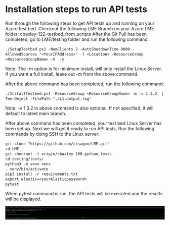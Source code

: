 # Installation steps to run API tests

Run through the following steps to get API tests up and running on your Azure test bed.
Checkout the following LME Branch on your Azure LME folder: cbaxley-122-testbed_from_scripts
After the Git Pull has been completed, go to LME/testing folder and run the following command:
```
./SetupTestbed.ps1 -NumClients 2 -AutoShutdownTime 0000 -AllowedSources "<YourIPAddress>" -l <Location> -ResourceGroup <ResourceGroupName> -m  -y
```
Note: The -m option is for minimum install, will only install the Linux Server. If you want a full install, leave out -m from the above command.

After the above command has been completed, run the following command:
```
./InstallTestbed.ps1 -ResourceGroup <ResourceGroupName> -m -v 1.3.2  | Tee-Object -FilePath "./L1.output.log"
```
Note: -v 1.3.2 in above command is also optional. If not specified, it will default to latest main branch.

After above command has been completed, your test bed Linux Server has been set up. Next we will get it ready to run API tests. Run the following commands by doing SSH to the Linux server:
```
git clone "https://github.com/cisagov/LME.git"
cd LME
git checkout -t origin/cbaxley-168-python_tests
cd testing/tests/
python3 -m venv venv
. venv/bin/activate
pip3 install -r requirements.txt
export elastic=<yourelasticpassword>
pytest
```
When pytest command is run, the API tests will be executed and the results will be displayed.


![Example](image.png)